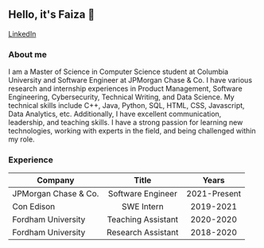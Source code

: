 ## Hello, it's Faiza 👋

[LinkedIn](https://www.linkedin.com/in/faizakhan99/)

### About me

I am a Master of Science in Computer Science student at Columbia University and Software Engineer at JPMorgan Chase & Co. I have various research and internship experiences in Product Management, Software Engineering, Cybersecurity, Technical Writing, and Data Science. My technical skills include C++, Java, Python, SQL, HTML, CSS, Javascript, Data Analytics, etc. Additionally, I have excellent communication, leadership, and teaching skills. I have a strong passion for learning new technologies, working with experts in the field, and being challenged within my role.

### Experience

| Company               | Title             | Years        |
| --------------------- | :----------------:| :-----------:|
| JPMorgan Chase & Co.  | Software Engineer | 2021-Present |
| Con Edison            | SWE Intern        | 2019-2021    |
| Fordham University    | Teaching Assistant| 2020-2020    |
| Fordham University    | Research Assistant| 2018-2020    |


<!--
**faizak1/faizak1** is a ✨ _special_ ✨ repository because its `README.md` (this file) appears on your GitHub profile.

Here are some ideas to get you started:

- 🔭 I’m currently working on ...
- 🌱 I’m currently learning ...
- 👯 I’m looking to collaborate on ...
- 🤔 I’m looking for help with ...
- 💬 Ask me about ...
- 📫 How to reach me: ...
- 😄 Pronouns: ...
- ⚡ Fun fact: ...
-->
